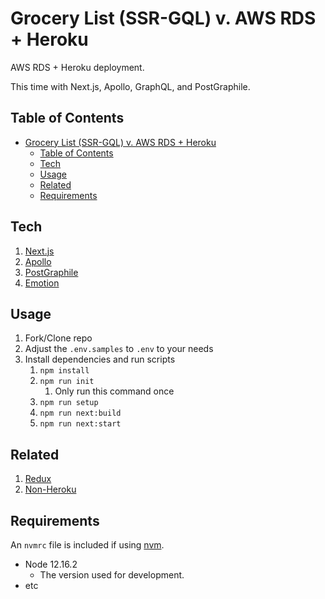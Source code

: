 # Grocery List (SSR-GQL) v. AWS RDS + Heroku

AWS RDS + Heroku deployment.

This time with Next.js, Apollo, GraphQL, and PostGraphile.

## Table of Contents

- [Grocery List (SSR-GQL) v. AWS RDS + Heroku](#grocery-list-ssr-gql-v-aws-rds--heroku)
  - [Table of Contents](#table-of-contents)
  - [Tech](#tech)
  - [Usage](#usage)
  - [Related](#related)
  - [Requirements](#requirements)

## Tech

1. [Next.js](https://github.com/zeit/next.js/tree/canary/examples/api-routes-apollo-server-and-client)
2. [Apollo](https://www.apollographql.com)
3. [PostGraphile](https://www.graphile.org/postgraphile/)
4. [Emotion](https://emotion.sh/docs/introduction/)

## Usage

1. Fork/Clone repo
2. Adjust the `.env.samples` to `.env` to your needs
3. Install dependencies and run scripts
   1. `npm install`
   2. `npm run init`
      1. Only run this command once
   3. `npm run setup`
   4. `npm run next:build`
   5. `npm run next:start`

## Related

1. [Redux](https://github.com/xreic/hrla35-grocery-list/tree/redux)
2. [Non-Heroku](https://github.com/xreic/hrla35-grocery-list/tree/ssr-gql)

## Requirements

An `nvmrc` file is included if using [nvm](https://github.com/creationix/nvm).

- Node 12.16.2
  - The version used for development.
- etc
